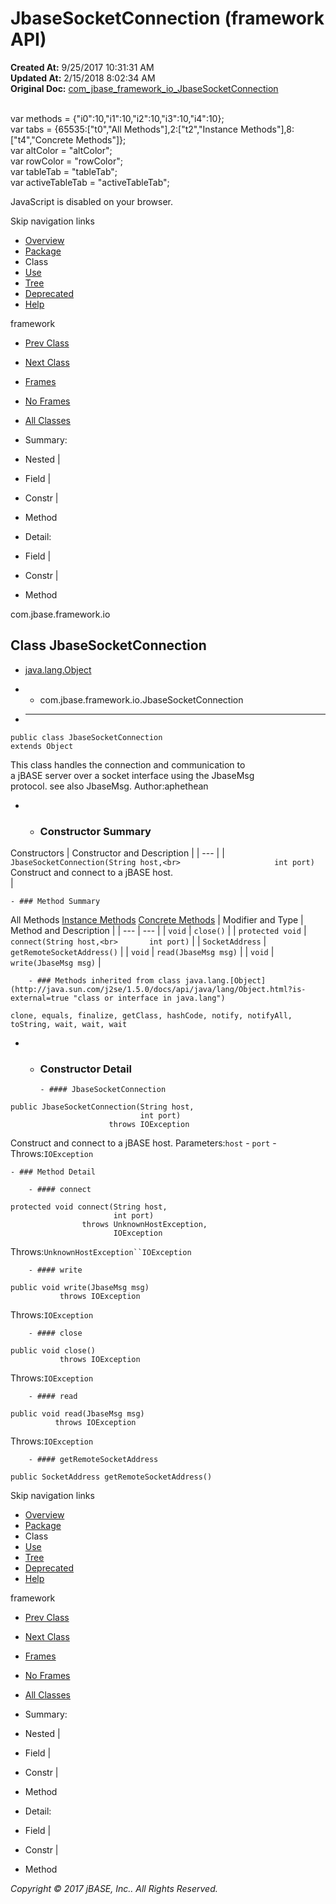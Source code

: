 # JbaseSocketConnection (framework   API)

**Created At:** 9/25/2017 10:31:31 AM  
**Updated At:** 2/15/2018 8:02:34 AM  
**Original Doc:** [com_jbase_framework_io_JbaseSocketConnection](https://docs.jbase.com/39220-io/com_jbase_framework_io_JbaseSocketConnection)  

<!--<br>    try {<br>        if (location.href.indexOf('is-external=true') == -1) {<br>            parent.document.title="JbaseSocketConnection (framework   API)";<br>        }<br>    }<br>    catch(err) {<br>    }<br>//--><br>var methods = {"i0":10,"i1":10,"i2":10,"i3":10,"i4":10};<br>var tabs = {65535:["t0","All Methods"],2:["t2","Instance Methods"],8:["t4","Concrete Methods"]};<br>var altColor = "altColor";<br>var rowColor = "rowColor";<br>var tableTab = "tableTab";<br>var activeTableTab = "activeTableTab";
JavaScript is disabled on your browser.

Skip navigation links

- [Overview](../../../../overview-summary.html)
- [Package](./../com.jbase.framework.io-%28framework---api%29)
- Class
- [Use](./../class-use/uses-of-class-com.jbase.framework.io.jbasesocketconnection-%28framework---api%29)
- [Tree](./../com.jbase.framework.io-class-hierarchy-%28framework---api%29)
- [Deprecated](../../../../deprecated-list.html)
- [Help](../../../../help-doc.html)


framework <br>

- [Prev Class](./../jbaseserializable-%28framework---api%29 "interface in com.jbase.framework.io")
- [Next Class](./../naivetrustmanager-%28framework---api%29 "class in com.jbase.framework.io")


- [Frames](./.)
- [No Frames](./.)


- [All Classes](../../../../allclasses-noframe.html)


<!--<br>  allClassesLink = document.getElementById("allclasses\_navbar\_top");<br>  if(window==top) {<br>    allClassesLink.style.display = "block";<br>  }<br>  else {<br>    allClassesLink.style.display = "none";<br>  }<br>  //-->

- Summary:
- Nested |
- Field |
- Constr |
- Method


- Detail:
- Field |
- Constr |
- Method

com.jbase.framework.io

## Class JbaseSocketConnection

- [java.lang.Object](http://java.sun.com/j2se/1.5.0/docs/api/java/lang/Object.html?is-external=true "class or interface in java.lang")
- - com.jbase.framework.io.JbaseSocketConnection


- * * *


```
public class JbaseSocketConnection
extends Object
```

This class handles the connection and communication to<br> a jBASE server over a socket interface using the JbaseMsg<br> protocol.  see also JbaseMsg.
Author:aphethean

- - ### Constructor Summary


Constructors | Constructor and Description |
| --- |
| `JbaseSocketConnection(String host,<br>                     int port)`<br>Construct and connect to a jBASE host.<br> |


    - ### Method Summary


All Methods [Instance Methods](javascript:show%282%29;) [Concrete Methods](javascript:show%288%29;) | Modifier and Type | Method and Description |
| --- | --- |
| `void` | `close()`  |
| `protected void` | `connect(String host,<br>       int port)`  |
| `SocketAddress` | `getRemoteSocketAddress()`  |
| `void` | `read(JbaseMsg msg)`  |
| `void` | `write(JbaseMsg msg)`  |


        - ### Methods inherited from class java.lang.[Object](http://java.sun.com/j2se/1.5.0/docs/api/java/lang/Object.html?is-external=true "class or interface in java.lang")
`clone, equals, finalize, getClass, hashCode, notify, notifyAll, toString, wait, wait, wait`

- - ### Constructor Detail

        - #### JbaseSocketConnection

```
public JbaseSocketConnection(String host,
                             int port)
                      throws IOException
```

Construct and connect to a jBASE host.
Parameters:`host` - `port` - Throws:`IOException`


    - ### Method Detail

        - #### connect

```
protected void connect(String host,
                       int port)
                throws UnknownHostException,
                       IOException
```
Throws:`UnknownHostException``IOException`


        - #### write

```
public void write(JbaseMsg msg)
           throws IOException
```
Throws:`IOException`


        - #### close

```
public void close()
           throws IOException
```
Throws:`IOException`


        - #### read

```
public void read(JbaseMsg msg)
          throws IOException
```
Throws:`IOException`


        - #### getRemoteSocketAddress

```
public SocketAddress getRemoteSocketAddress()
```

Skip navigation links

- [Overview](../../../../overview-summary.html)
- [Package](./../com.jbase.framework.io-%28framework---api%29)
- Class
- [Use](./../class-use/uses-of-class-com.jbase.framework.io.jbasesocketconnection-%28framework---api%29)
- [Tree](./../com.jbase.framework.io-class-hierarchy-%28framework---api%29)
- [Deprecated](../../../../deprecated-list.html)
- [Help](../../../../help-doc.html)


framework <br>

- [Prev Class](./../jbaseserializable-%28framework---api%29 "interface in com.jbase.framework.io")
- [Next Class](./../naivetrustmanager-%28framework---api%29 "class in com.jbase.framework.io")


- [Frames](./.)
- [No Frames](./.)


- [All Classes](../../../../allclasses-noframe.html)


<!--<br>  allClassesLink = document.getElementById("allclasses\_navbar\_bottom");<br>  if(window==top) {<br>    allClassesLink.style.display = "block";<br>  }<br>  else {<br>    allClassesLink.style.display = "none";<br>  }<br>  //-->

- Summary:
- Nested |
- Field |
- Constr |
- Method


- Detail:
- Field |
- Constr |
- Method

*Copyright © 2017 jBASE, Inc.. All Rights Reserved.*
